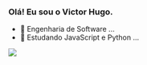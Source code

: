 ### Olá! Eu sou o Victor Hugo.

- 🔭 Engenharia de Software ...
- 🌱 Estudando JavaScript e Python ...


<picture>
<source 
  srcset="https://github-readme-stats.vercel.app/api?username=hivictorhugo&show_icons=true&theme=tokyonight"
  media="(prefers-color-scheme: dark)"
/>
<source
  srcset="https://github-readme-stats.vercel.app/api?username=hivictorhugo&show_icons=true"
  media="(prefers-color-scheme: light), (prefers-color-scheme: no-preference)"
/>
<img src="https://github-readme-stats.vercel.app/api?username=hivictorhugo&show_icons=true" />
</picture>
